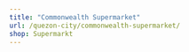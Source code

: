 ```yaml
---
title: "Commonwealth Supermarket"
url: /quezon-city/commonwealth-supermarket/
shop: Supermarkt
---
```


